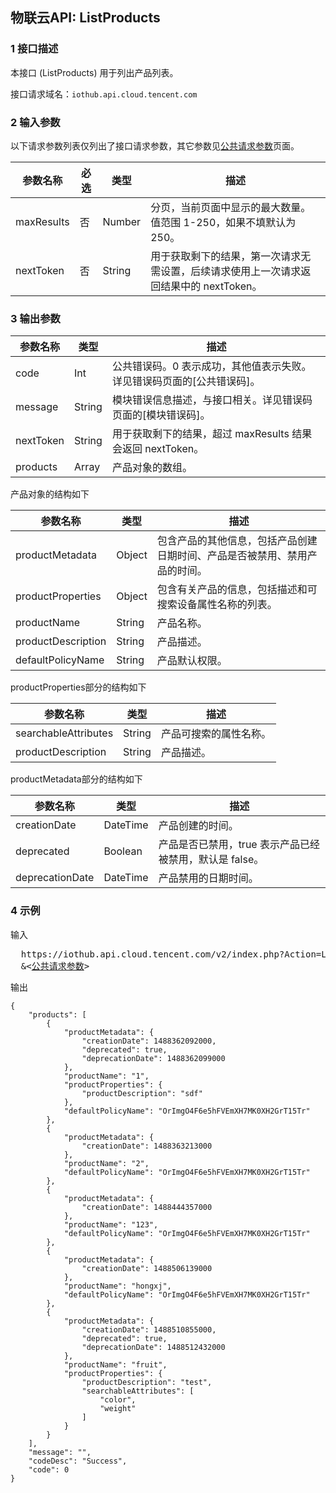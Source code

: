 ## 物联云API: ListProducts

### 1 接口描述
本接口 (ListProducts) 用于列出产品列表。

接口请求域名：`iothub.api.cloud.tencent.com`

### 2 输入参数

以下请求参数列表仅列出了接口请求参数，其它参数见[公共请求参数](https://www.qcloud.com/doc/api/229/1230)页面。

| 参数名称 | 必选 | 类型 | 描述 |
|---------|---------|---------|---------|
| maxResults | 否 | Number | 分页，当前页面中显示的最大数量。值范围 1-250，如果不填默认为 250。|
| nextToken | 否 | String | 用于获取剩下的结果，第一次请求无需设置，后续请求使用上一次请求返回结果中的 nextToken。|

### 3 输出参数

| 参数名称 | 类型 | 描述 |
|---------|---------|---------|
| code | Int | 公共错误码。0 表示成功，其他值表示失败。详见错误码页面的[公共错误码]。|
| message | String | 模块错误信息描述，与接口相关。详见错误码页面的[模块错误码]。|
| nextToken | String | 用于获取剩下的结果，超过 maxResults 结果会返回 nextToken。|
| products | Array | 产品对象的数组。|

产品对象的结构如下

| 参数名称 | 类型 | 描述 |
|---------|---------|---------|
| productMetadata | Object | 包含产品的其他信息，包括产品创建日期时间、产品是否被禁用、禁用产品的时间。|
| productProperties | Object | 包含有关产品的信息，包括描述和可搜索设备属性名称的列表。|
| productName | String | 产品名称。|
| productDescription | String | 产品描述。|
| defaultPolicyName | String | 产品默认权限。|

productProperties部分的结构如下

| 参数名称 | 类型 | 描述 |
|---------|---------|---------|
| searchableAttributes | String | 产品可搜索的属性名称。|
| productDescription | String | 产品描述。|

productMetadata部分的结构如下

| 参数名称 | 类型 | 描述 |
|---------|---------|---------|
| creationDate | DateTime | 产品创建的时间。|
| deprecated | Boolean | 产品是否已禁用，true 表示产品已经被禁用，默认是 false。|
| deprecationDate | DateTime | 产品禁用的日期时间。|

### 4 示例
 
输入
<pre>
  https://iothub.api.cloud.tencent.com/v2/index.php?Action=ListProducts
  &<<a href="https://www.cloud.tencent.com/doc/api/229/6976">公共请求参数</a>>
</pre>

输出
```
{
    "products": [
        {
            "productMetadata": {
                "creationDate": 1488362092000,
                "deprecated": true,
                "deprecationDate": 1488362099000
            },
            "productName": "1",
            "productProperties": {
                "productDescription": "sdf"
            },
            "defaultPolicyName": "OrImgO4F6e5hFVEmXH7MK0XH2GrT15Tr"
        },
        {
            "productMetadata": {
                "creationDate": 1488363213000
            },
            "productName": "2",
            "defaultPolicyName": "OrImgO4F6e5hFVEmXH7MK0XH2GrT15Tr"
        },
        {
            "productMetadata": {
                "creationDate": 1488444357000
            },
            "productName": "123",
            "defaultPolicyName": "OrImgO4F6e5hFVEmXH7MK0XH2GrT15Tr"
        },
        {
            "productMetadata": {
                "creationDate": 1488506139000
            },
            "productName": "hongxj",
            "defaultPolicyName": "OrImgO4F6e5hFVEmXH7MK0XH2GrT15Tr"
        },
        {
            "productMetadata": {
                "creationDate": 1488510855000,
                "deprecated": true,
                "deprecationDate": 1488512432000
            },
            "productName": "fruit",
            "productProperties": {
                "productDescription": "test",
                "searchableAttributes": [
                    "color",
                    "weight"
                ]
            }
        }
    ],
    "message": "",
    "codeDesc": "Success",
    "code": 0
}
```